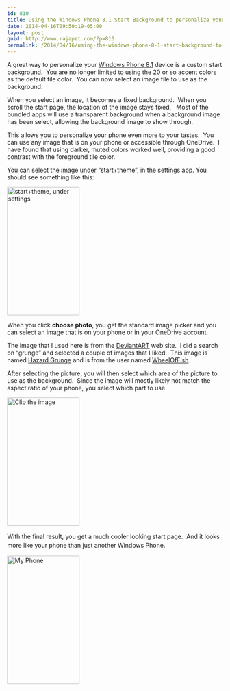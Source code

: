 ```yaml
---
id: 810
title: Using the Windows Phone 8.1 Start Background to personalize your phone
date: 2014-04-16T09:50:19-05:00
layout: post
guid: http://www.rajapet.com/?p=810
permalink: /2014/04/16/using-the-windows-phone-8-1-start-background-to-personalize-your-phone/
---
```

A great way to personalize your [Windows Phone 8.1](http://www.windowsphone.com/en-us/features-8-1) device is a custom start background.  You are no longer limited to using the 20 or so accent colors as the default tile color.  You can now select an image file to use as the background.

When you select an image, it becomes a fixed background.  When you scroll the start page, the location of the image stays fixed,   Most of the bundled apps will use a transparent background when a background image has been select, allowing the background image to show through.

This allows you to personalize your phone even more to your tastes.  You can use any image that is on your phone or accessible through OneDrive.  I have found that using darker, muted colors worked well, providing a good contrast with the foreground tile color.

You can select the image under &#8220;start+theme&#8221;, in the settings app. You should see something like this:

[<img loading="lazy" alt="start+theme, under settings" src="https://i2.wp.com/www.rajapet.net/photos/i-QN7GgB4/0/S/i-QN7GgB4-S.jpg?resize=169%2C300" width="169" height="300" data-recalc-dims="1" />](https://i0.wp.com/www.rajapet.net/photos/i-QN7GgB4/0/L/i-QN7GgB4-L.jpg)

When you click **choose photo**, you get the standard image picker and you can select an image that is on your phone or in your OneDrive account.

The image that I used here is from the [DeviantART](http://www.deviantart.com/) web site.  I did a search on &#8220;grunge&#8221; and selected a couple of images that I liked.  This image is named [Hazard Grunge](http://wheeloffish.deviantart.com/art/Hazard-Grunge-139973342) and is from the user named [WheelOfFish](http://wheeloffish.deviantart.com/).

After selecting the picture, you will then select which area of the picture to use as the background.  Since the image will mostly likely not match the aspect ratio of your phone, you select which part to use.

<img loading="lazy" alt="Clip the image" src="https://i2.wp.com/www.rajapet.net/photos/i-6WXBD64/0/S/i-6WXBD64-S.jpg?resize=169%2C300" width="169" height="300" data-recalc-dims="1" /> 

<span style="line-height: 1.5;">With the final result, you get a much cooler looking start page.  And it looks more like your phone than just another Windows Phone.</span>

<img loading="lazy" alt="My Phone" src="https://i0.wp.com/www.rajapet.net/photos/i-rnF9KvT/0/S/i-rnF9KvT-S.jpg?resize=169%2C300" width="169" height="300" data-recalc-dims="1" />